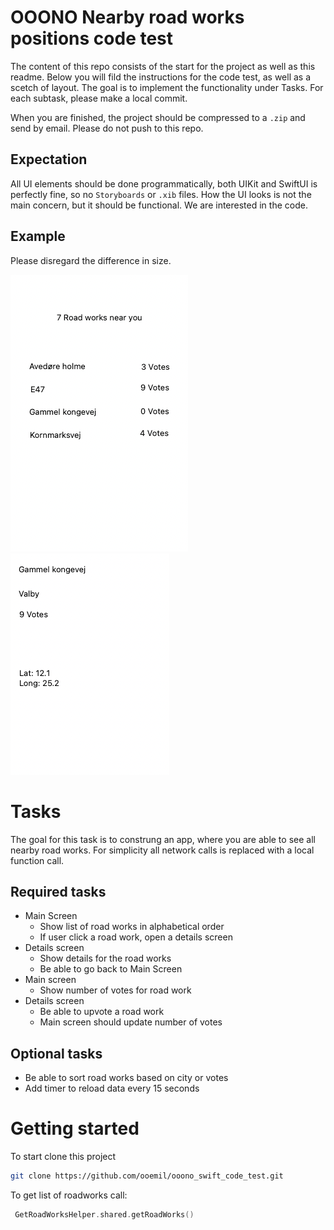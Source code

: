 # OOONO Nearby road works positions code test

The content of this repo consists of the start for the project as well as this readme.
Below you will fild the instructions for the code test, as well as a scetch of layout.
The goal is to implement the functionality under Tasks.
For each subtask, please make a local commit.

When you are finished, the project should be compressed to a `.zip` and send by email.
Please do not push to this repo.

## Expectation
All UI elements should be done programmatically, both UIKit and SwiftUI is perfectly fine, so no `Storyboards` or `.xib` files.
How the UI looks is not the main concern, but it should be functional. We are interested in the code.

## Example
Please disregard the difference in size.

![Main Screen](/Screenshots/MainScreen.png)
![Details screen](/Screenshots/DetailsScreen.png)

# Tasks
The goal for this task is to construng an app, where you are able to see all nearby road works.
For simplicity all network calls is replaced with a local function call.

## Required tasks
- Main Screen
  - Show list of road works in alphabetical order
  - If user click a road work, open a details screen
- Details screen
  - Show details for the road works
  - Be able to go back to Main Screen
- Main screen
  - Show number of votes for road work
- Details screen
  - Be able to upvote a road work
  - Main screen should update number of votes


## Optional tasks
- Be able to sort road works based on city or votes
- Add timer to reload data every 15 seconds

# Getting started
To start clone this project
```bash
git clone https://github.com/ooemil/ooono_swift_code_test.git
```

To get list of roadworks call:
```swift
 GetRoadWorksHelper.shared.getRoadWorks()
```
